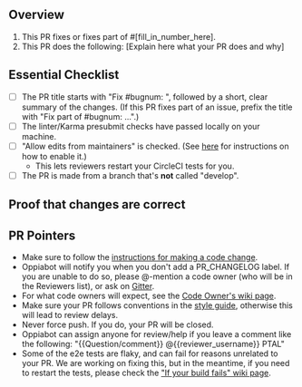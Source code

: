## Overview
<!--
READ ME FIRST:
Please answer *both* questions below and check off every point from the Essential Checklist!
If there is no corresponding issue number, fill in N/A where it says [fill_in_number_here] below in 1.
-->

1. This PR fixes or fixes part of #[fill_in_number_here].
2. This PR does the following: [Explain here what your PR does and why]

## Essential Checklist

- [ ] The PR title starts with "Fix #bugnum: ", followed by a short, clear summary of the changes. (If this PR fixes part of an issue, prefix the title with "Fix part of #bugnum: ...".)
- [ ] The linter/Karma presubmit checks have passed locally on your machine.
- [ ] "Allow edits from maintainers" is checked. (See [here](https://help.github.com/en/github/collaborating-with-issues-and-pull-requests/allowing-changes-to-a-pull-request-branch-created-from-a-fork) for instructions on how to enable it.)
  - This lets reviewers restart your CircleCI tests for you.
- [ ] The PR is made from a branch that's **not** called "develop".

## Proof that changes are correct

<!--
Add videos/screenshots of the user-facing interface to demonstrate that the changes made in this PR work correctly.
-->

## PR Pointers

- Make sure to follow the [instructions for making a code change](https://github.com/oppia/oppia/wiki/Contributing-code-to-Oppia#instructions-for-making-a-code-change).
- Oppiabot will notify you when you don't add a PR_CHANGELOG label. If you are unable to do so, please @-mention a code owner (who will be in the Reviewers list), or ask on [Gitter](https://gitter.im/oppia/oppia-chat).
- For what code owners will expect, see the [Code Owner's wiki page](https://github.com/oppia/oppia/wiki/Oppia%27s-code-owners-and-checks-to-be-carried-out-by-developers).
- Make sure your PR follows conventions in the [style guide](https://github.com/oppia/oppia/wiki/Coding-style-guide), otherwise this will lead to review delays.
- Never force push. If you do, your PR will be closed.
- Oppiabot can assign anyone for review/help if you leave a comment like the following: "{{Question/comment}} @{{reviewer_username}} PTAL"
- Some of the e2e tests are flaky, and can fail for reasons unrelated to your PR. We are working on fixing this, but in the meantime, if you need to restart the tests, please check the ["If your build fails" wiki page](https://github.com/oppia/oppia/wiki/If-your-build-fails).
